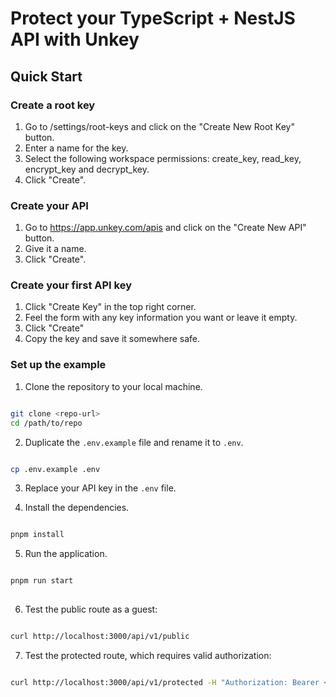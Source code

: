 # Protect your TypeScript + NestJS API with Unkey

## Quick Start

### Create a root key

1. Go to /settings/root-keys and click on the "Create New Root Key" button.
2. Enter a name for the key.
3. Select the following workspace permissions: create_key, read_key, encrypt_key and decrypt_key.
4. Click "Create".

### Create your API

1. Go to <https://app.unkey.com/apis> and click on the "Create New API" button.
2. Give it a name.
3. Click "Create".

### Create your first API key

1. Click "Create Key" in the top right corner.
2. Feel the form with any key information you want or leave it empty.
3. Click "Create"
4. Copy the key and save it somewhere safe.

### Set up the example

1. Clone the repository to your local machine.

```bash

git clone <repo-url>
cd /path/to/repo

```

2. Duplicate the `.env.example` file and rename it to `.env`.

```bash

cp .env.example .env

```

3. Replace your API key in the `.env` file.

4. Install the dependencies.

```bash

pnpm install

```

5. Run the application.

```bash

pnpm run start
  
```

6. Test the public route as a guest:

```bash

curl http://localhost:3000/api/v1/public

```

7. Test the protected route, which requires valid authorization:

```bash

curl http://localhost:3000/api/v1/protected -H "Authorization: Bearer <YOUR_API_KEY>"

```
